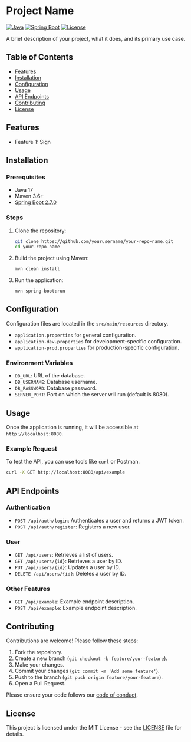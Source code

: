 # Project Name

[![Java](https://img.shields.io/badge/Java-17-blue.svg)](https://www.oracle.com/java/technologies/javase-jdk17-downloads.html)
[![Spring Boot](https://img.shields.io/badge/Spring%20Boot-2.7.0-brightgreen.svg)](https://spring.io/projects/spring-boot)
[![License](https://img.shields.io/badge/license-MIT-green.svg)](LICENSE)

A brief description of your project, what it does, and its primary use case.

## Table of Contents

- [Features](#features)
- [Installation](#installation)
- [Configuration](#configuration)
- [Usage](#usage)
- [API Endpoints](#api-endpoints)
- [Contributing](#contributing)
- [License](#license)

## Features

- Feature 1: Sign 

## Installation

### Prerequisites

- Java 17
- Maven 3.6+
- [Spring Boot 2.7.0](https://spring.io/projects/spring-boot)

### Steps

1. Clone the repository:
    ```bash
    git clone https://github.com/yourusername/your-repo-name.git
    cd your-repo-name
    ```

2. Build the project using Maven:
    ```bash
    mvn clean install
    ```

3. Run the application:
    ```bash
    mvn spring-boot:run
    ```

## Configuration

Configuration files are located in the `src/main/resources` directory.

- `application.properties` for general configuration.
- `application-dev.properties` for development-specific configuration.
- `application-prod.properties` for production-specific configuration.

### Environment Variables

- `DB_URL`: URL of the database.
- `DB_USERNAME`: Database username.
- `DB_PASSWORD`: Database password.
- `SERVER_PORT`: Port on which the server will run (default is 8080).

## Usage

Once the application is running, it will be accessible at `http://localhost:8080`.

### Example Request

To test the API, you can use tools like `curl` or Postman.

```bash
curl -X GET http://localhost:8080/api/example
```

## API Endpoints

### Authentication

- `POST /api/auth/login`: Authenticates a user and returns a JWT token.
- `POST /api/auth/register`: Registers a new user.

### User

- `GET /api/users`: Retrieves a list of users.
- `GET /api/users/{id}`: Retrieves a user by ID.
- `PUT /api/users/{id}`: Updates a user by ID.
- `DELETE /api/users/{id}`: Deletes a user by ID.

### Other Features

- `GET /api/example`: Example endpoint description.
- `POST /api/example`: Example endpoint description.

## Contributing

Contributions are welcome! Please follow these steps:

1. Fork the repository.
2. Create a new branch (`git checkout -b feature/your-feature`).
3. Make your changes.
4. Commit your changes (`git commit -m 'Add some feature'`).
5. Push to the branch (`git push origin feature/your-feature`).
6. Open a Pull Request.

Please ensure your code follows our [code of conduct](CODE_OF_CONDUCT.md).

## License

This project is licensed under the MIT License - see the [LICENSE](LICENSE) file for details.